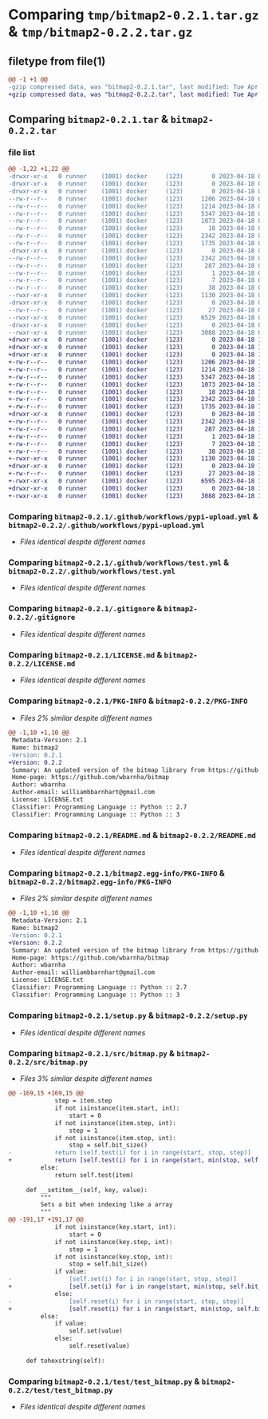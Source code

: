# Comparing `tmp/bitmap2-0.2.1.tar.gz` & `tmp/bitmap2-0.2.2.tar.gz`

## filetype from file(1)

```diff
@@ -1 +1 @@
-gzip compressed data, was "bitmap2-0.2.1.tar", last modified: Tue Apr 18 01:21:27 2023, max compression
+gzip compressed data, was "bitmap2-0.2.2.tar", last modified: Tue Apr 18 16:43:18 2023, max compression
```

## Comparing `bitmap2-0.2.1.tar` & `bitmap2-0.2.2.tar`

### file list

```diff
@@ -1,22 +1,22 @@
-drwxr-xr-x   0 runner    (1001) docker     (123)        0 2023-04-18 01:21:27.272030 bitmap2-0.2.1/
-drwxr-xr-x   0 runner    (1001) docker     (123)        0 2023-04-18 01:21:27.268030 bitmap2-0.2.1/.github/
-drwxr-xr-x   0 runner    (1001) docker     (123)        0 2023-04-18 01:21:27.272030 bitmap2-0.2.1/.github/workflows/
--rw-r--r--   0 runner    (1001) docker     (123)     1206 2023-04-18 01:21:20.000000 bitmap2-0.2.1/.github/workflows/pypi-upload.yml
--rw-r--r--   0 runner    (1001) docker     (123)     1214 2023-04-18 01:21:20.000000 bitmap2-0.2.1/.github/workflows/test.yml
--rw-r--r--   0 runner    (1001) docker     (123)     5347 2023-04-18 01:21:20.000000 bitmap2-0.2.1/.gitignore
--rw-r--r--   0 runner    (1001) docker     (123)     1073 2023-04-18 01:21:20.000000 bitmap2-0.2.1/LICENSE.md
--rw-r--r--   0 runner    (1001) docker     (123)       18 2023-04-18 01:21:20.000000 bitmap2-0.2.1/MANIFEST.in
--rw-r--r--   0 runner    (1001) docker     (123)     2342 2023-04-18 01:21:27.272030 bitmap2-0.2.1/PKG-INFO
--rw-r--r--   0 runner    (1001) docker     (123)     1735 2023-04-18 01:21:20.000000 bitmap2-0.2.1/README.md
-drwxr-xr-x   0 runner    (1001) docker     (123)        0 2023-04-18 01:21:27.272030 bitmap2-0.2.1/bitmap2.egg-info/
--rw-r--r--   0 runner    (1001) docker     (123)     2342 2023-04-18 01:21:27.000000 bitmap2-0.2.1/bitmap2.egg-info/PKG-INFO
--rw-r--r--   0 runner    (1001) docker     (123)      287 2023-04-18 01:21:27.000000 bitmap2-0.2.1/bitmap2.egg-info/SOURCES.txt
--rw-r--r--   0 runner    (1001) docker     (123)        1 2023-04-18 01:21:27.000000 bitmap2-0.2.1/bitmap2.egg-info/dependency_links.txt
--rw-r--r--   0 runner    (1001) docker     (123)        7 2023-04-18 01:21:27.000000 bitmap2-0.2.1/bitmap2.egg-info/top_level.txt
--rw-r--r--   0 runner    (1001) docker     (123)       38 2023-04-18 01:21:27.272030 bitmap2-0.2.1/setup.cfg
--rwxr-xr-x   0 runner    (1001) docker     (123)     1130 2023-04-18 01:21:20.000000 bitmap2-0.2.1/setup.py
-drwxr-xr-x   0 runner    (1001) docker     (123)        0 2023-04-18 01:21:27.272030 bitmap2-0.2.1/src/
--rw-r--r--   0 runner    (1001) docker     (123)       27 2023-04-18 01:21:20.000000 bitmap2-0.2.1/src/__init__.py
--rwxr-xr-x   0 runner    (1001) docker     (123)     6529 2023-04-18 01:21:20.000000 bitmap2-0.2.1/src/bitmap.py
-drwxr-xr-x   0 runner    (1001) docker     (123)        0 2023-04-18 01:21:27.272030 bitmap2-0.2.1/test/
--rwxr-xr-x   0 runner    (1001) docker     (123)     3088 2023-04-18 01:21:20.000000 bitmap2-0.2.1/test/test_bitmap.py
+drwxr-xr-x   0 runner    (1001) docker     (123)        0 2023-04-18 16:43:18.679307 bitmap2-0.2.2/
+drwxr-xr-x   0 runner    (1001) docker     (123)        0 2023-04-18 16:43:18.679307 bitmap2-0.2.2/.github/
+drwxr-xr-x   0 runner    (1001) docker     (123)        0 2023-04-18 16:43:18.679307 bitmap2-0.2.2/.github/workflows/
+-rw-r--r--   0 runner    (1001) docker     (123)     1206 2023-04-18 16:43:12.000000 bitmap2-0.2.2/.github/workflows/pypi-upload.yml
+-rw-r--r--   0 runner    (1001) docker     (123)     1214 2023-04-18 16:43:12.000000 bitmap2-0.2.2/.github/workflows/test.yml
+-rw-r--r--   0 runner    (1001) docker     (123)     5347 2023-04-18 16:43:12.000000 bitmap2-0.2.2/.gitignore
+-rw-r--r--   0 runner    (1001) docker     (123)     1073 2023-04-18 16:43:12.000000 bitmap2-0.2.2/LICENSE.md
+-rw-r--r--   0 runner    (1001) docker     (123)       18 2023-04-18 16:43:12.000000 bitmap2-0.2.2/MANIFEST.in
+-rw-r--r--   0 runner    (1001) docker     (123)     2342 2023-04-18 16:43:18.679307 bitmap2-0.2.2/PKG-INFO
+-rw-r--r--   0 runner    (1001) docker     (123)     1735 2023-04-18 16:43:12.000000 bitmap2-0.2.2/README.md
+drwxr-xr-x   0 runner    (1001) docker     (123)        0 2023-04-18 16:43:18.679307 bitmap2-0.2.2/bitmap2.egg-info/
+-rw-r--r--   0 runner    (1001) docker     (123)     2342 2023-04-18 16:43:18.000000 bitmap2-0.2.2/bitmap2.egg-info/PKG-INFO
+-rw-r--r--   0 runner    (1001) docker     (123)      287 2023-04-18 16:43:18.000000 bitmap2-0.2.2/bitmap2.egg-info/SOURCES.txt
+-rw-r--r--   0 runner    (1001) docker     (123)        1 2023-04-18 16:43:18.000000 bitmap2-0.2.2/bitmap2.egg-info/dependency_links.txt
+-rw-r--r--   0 runner    (1001) docker     (123)        7 2023-04-18 16:43:18.000000 bitmap2-0.2.2/bitmap2.egg-info/top_level.txt
+-rw-r--r--   0 runner    (1001) docker     (123)       38 2023-04-18 16:43:18.679307 bitmap2-0.2.2/setup.cfg
+-rwxr-xr-x   0 runner    (1001) docker     (123)     1130 2023-04-18 16:43:12.000000 bitmap2-0.2.2/setup.py
+drwxr-xr-x   0 runner    (1001) docker     (123)        0 2023-04-18 16:43:18.679307 bitmap2-0.2.2/src/
+-rw-r--r--   0 runner    (1001) docker     (123)       27 2023-04-18 16:43:12.000000 bitmap2-0.2.2/src/__init__.py
+-rwxr-xr-x   0 runner    (1001) docker     (123)     6595 2023-04-18 16:43:12.000000 bitmap2-0.2.2/src/bitmap.py
+drwxr-xr-x   0 runner    (1001) docker     (123)        0 2023-04-18 16:43:18.679307 bitmap2-0.2.2/test/
+-rwxr-xr-x   0 runner    (1001) docker     (123)     3088 2023-04-18 16:43:12.000000 bitmap2-0.2.2/test/test_bitmap.py
```

### Comparing `bitmap2-0.2.1/.github/workflows/pypi-upload.yml` & `bitmap2-0.2.2/.github/workflows/pypi-upload.yml`

 * *Files identical despite different names*

### Comparing `bitmap2-0.2.1/.github/workflows/test.yml` & `bitmap2-0.2.2/.github/workflows/test.yml`

 * *Files identical despite different names*

### Comparing `bitmap2-0.2.1/.gitignore` & `bitmap2-0.2.2/.gitignore`

 * *Files identical despite different names*

### Comparing `bitmap2-0.2.1/LICENSE.md` & `bitmap2-0.2.2/LICENSE.md`

 * *Files identical despite different names*

### Comparing `bitmap2-0.2.1/PKG-INFO` & `bitmap2-0.2.2/PKG-INFO`

 * *Files 2% similar despite different names*

```diff
@@ -1,10 +1,10 @@
 Metadata-Version: 2.1
 Name: bitmap2
-Version: 0.2.1
+Version: 0.2.2
 Summary: An updated version of the bitmap library from https://github.com/wanji/bitmap
 Home-page: https://github.com/wbarnha/bitmap
 Author: wbarnha
 Author-email: williambbarnhart@gmail.com
 License: LICENSE.txt
 Classifier: Programming Language :: Python :: 2.7
 Classifier: Programming Language :: Python :: 3
```

### Comparing `bitmap2-0.2.1/README.md` & `bitmap2-0.2.2/README.md`

 * *Files identical despite different names*

### Comparing `bitmap2-0.2.1/bitmap2.egg-info/PKG-INFO` & `bitmap2-0.2.2/bitmap2.egg-info/PKG-INFO`

 * *Files 2% similar despite different names*

```diff
@@ -1,10 +1,10 @@
 Metadata-Version: 2.1
 Name: bitmap2
-Version: 0.2.1
+Version: 0.2.2
 Summary: An updated version of the bitmap library from https://github.com/wanji/bitmap
 Home-page: https://github.com/wbarnha/bitmap
 Author: wbarnha
 Author-email: williambbarnhart@gmail.com
 License: LICENSE.txt
 Classifier: Programming Language :: Python :: 2.7
 Classifier: Programming Language :: Python :: 3
```

### Comparing `bitmap2-0.2.1/setup.py` & `bitmap2-0.2.2/setup.py`

 * *Files identical despite different names*

### Comparing `bitmap2-0.2.1/src/bitmap.py` & `bitmap2-0.2.2/src/bitmap.py`

 * *Files 3% similar despite different names*

```diff
@@ -169,15 +169,15 @@
             step = item.step
             if not isinstance(item.start, int):
                 start = 0
             if not isinstance(item.step, int):
                 step = 1
             if not isinstance(item.stop, int):
                 stop = self.bit_size()
-            return [self.test(i) for i in range(start, stop, step)]
+            return [self.test(i) for i in range(start, min(stop, self.bit_size()), step)]
         else:
             return self.test(item)
 
     def __setitem__(self, key, value):
         """
         Sets a bit when indexing like a array
         """
@@ -191,17 +191,17 @@
             if not isinstance(key.start, int):
                 start = 0
             if not isinstance(key.step, int):
                 step = 1
             if not isinstance(key.stop, int):
                 stop = self.bit_size()
             if value:
-                [self.set(i) for i in range(start, stop, step)]
+                [self.set(i) for i in range(start, min(stop, self.bit_size()), step)]
             else:
-                [self.reset(i) for i in range(start, stop, step)]
+                [self.reset(i) for i in range(start, min(stop, self.bit_size()), step)]
         else:
             if value:
                 self.set(value)
             else:
                 self.reset(value)
 
     def tohexstring(self):
```

### Comparing `bitmap2-0.2.1/test/test_bitmap.py` & `bitmap2-0.2.2/test/test_bitmap.py`

 * *Files identical despite different names*

